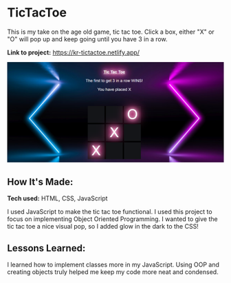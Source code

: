 # TicTacToe

This is my take on the age old game, tic tac toe. Click a box, either "X" or "O" will pop up and keep going until you have 3 in a row.

**Link to project:** https://kr-tictactoe.netlify.app/

![ticTacToeScreenshot](screenshot.png)

## How It's Made:
**Tech used:** HTML, CSS, JavaScript

I used JavaScript to make the tic tac toe functional. I used this project to focus on implementing Object Oriented Programming. I wanted to give the tic tac toe a nice visual pop, so I added glow in the dark to the CSS!

## Lessons Learned:

I learned how to implement classes more in my JavaScript. Using OOP and creating objects truly helped me keep my code more neat and condensed.
